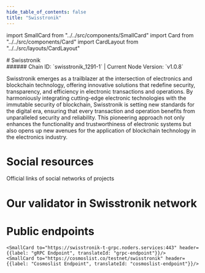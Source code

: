 ```yaml
---
hide_table_of_contents: false
title: "Swisstronik"
---
```


import SmallCard from "../../src/components/SmallCard"
import Card from "../../src/components/Card"
import CardLayout from "../../src/layouts/CardLayout"

<div class="h1-with-icon icon-swisstronik">
# Swisstronik
</div>
###### Chain ID: `swisstronik_1291-1` | Current Node Version: `v1.0.8`


Swisstronik emerges as a trailblazer at the intersection of electronics and blockchain technology, offering innovative solutions that redefine security, transparency, and efficiency in electronic transactions and operations. By harmoniously integrating cutting-edge electronic technologies with the immutable security of blockchain, Swisstronik is setting new standards for the digital era, ensuring that every transaction and operation benefits from unparalleled security and reliability. This pioneering approach not only enhances the functionality and trustworthiness of electronic systems but also opens up new avenues for the application of blockchain technology in the electronics industry.

# Social resources
Official links of social networks of projects

<CardLayout autoFitEnabled={false}>
    <SmallCard to="https://www.swisstronik.com/" header={{label: "Website", translateId: "social-telegram"}} iconPath="img/website-icon.svg"/>
    <SmallCard to="https://github.com/SigmaGmbH" header={{label: "GitHub", translateId: "social-telegram"}} iconPath="img/github-icon.svg"/>
    <SmallCard to="https://link.swisstronik.com/a46c36" header={{label: "Discord", translateId: "social-telegram"}} iconPath="img/discord-icon.svg"/>
    <SmallCard to="https://twitter.com/swisstronik" header={{label: "X", translateId: "social-telegram"}} iconPath="img/x-icon.svg"/>
    <SmallCard to="https://t.me/swisstronik" header={{label: "Telegram", translateId: "social-telegram"}} iconPath="img/telegram-icon.svg"/>
</CardLayout>

# Our validator in Swisstronik network

<CardLayout autoFitEnabled={true}>
    <Card
        to="https://explorer-cosmos.testnet.swisstronik.com/swisstronik/staking/swtrvaloper1jxptedfkfa0dea7zdu238290xxhm2nk6nat2tt"
        header={{
            label: "[NODERS]TEAM",
            translateId: "development-setup",
        }}
        body={{
            label: "Trusted blockchain validator",
        }}
        iconPath="img/kotlin-icon.svg"
    />
</CardLayout>

# Public endpoints

<CardLayout autoFitEnabled={true}>
    <SmallCard to="https://swisstronik-t-rpc.noders.services" header={{label: "RPC Endpoint", translateId: "rpc-endpoint"}}/>
    <SmallCard to="https://swisstronik-t-api.noders.services" header={{label: "API Endpoint", translateId: "api-endpoint"}}/>
    
    <SmallCard to="https://swisstronik-t-grpc.noders.services:443" header={{label: "gRPC Endpoint", translateId: "grpc-endpoint"}}/>
    <SmallCard to="https://cosmoslist.co/testnet/swisstronik" header={{label: "Cosmoslist Endpoint", translateId: "cosmoslist-endpoint"}}/>
</CardLayout>
